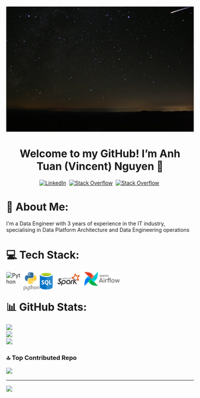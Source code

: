 <p align="center">
    <img src="wallpaper/wallpaper.gif">
    <h1 align="center">
    <b>Welcome to my GitHub! I’m Anh Tuan (Vincent) Nguyen 👋</b>
    </h1>
</p>
<p align="center">
<a href="https://www.linkedin.com/in/tuan-anh-vincent-nguyen/"><img src="https://img.shields.io/badge/LinkedIn-%230077B5.svg?logo=linkedin&logoColor=white)](https://linkedin.com/in/tuan-anh-vincent-nguyen" alt="LinkedIn" /></a>&nbsp;
<a href="https://stackoverflow.com/users/10679984"><img src="https://img.shields.io/badge/-Stackoverflow-FE7A16?logo=stack-overflow&logoColor=white" alt="Stack Overflow"/></a>&nbsp;
<a href="https://medium.com/@tuananh8497"><img src="https://img.shields.io/badge/Medium-tuananh8497-12100E?style=for-the-badge&logo=medium&logoColor=white" alt="Stack Overflow"/></a>&nbsp;
</p>

# 💬 About Me:
I'm a Data Engineer with 3 years of experience in the IT industry, specialising in Data Platform Architecture and Data Engineering operations <br>

# 💻 Tech Stack:

<img align="left" alt="Python" width="45px" src="icon/Databricks-logo.svg" />
<img align="left" alt="Python" width="45px" src="icon/python-vertical.svg" />
<img align="left" alt="SQL" width="35px" src="icon/sql-database-generic.svg" />
<img align="left" alt="Spark" width="85px" src="icon/apache_spark-ar21.svg" />
<img align="left" alt="Airflow" width="95px" src="icon/airflow.svg" />

<br><br/>
# 📊 GitHub Stats:
![](https://github-readme-stats.vercel.app/api?username=tuananh8497&theme=dark&hide_border=false&include_all_commits=true&count_private=false)<br/>
![](https://github-readme-streak-stats.herokuapp.com/?user=tuananh8497&theme=dark&hide_border=false)<br/>
![](https://github-readme-stats.vercel.app/api/top-langs/?username=tuananh8497&theme=dark&hide_border=false&include_all_commits=true&count_private=false&layout=compact)

### 🔝 Top Contributed Repo
![](https://github-contributor-stats.vercel.app/api?username=tuananh8497&limit=5&theme=dark&combine_all_yearly_contributions=true)

---
[![](https://visitcount.itsvg.in/api?id=tuananh8497&icon=0&color=0)](https://visitcount.itsvg.in)
